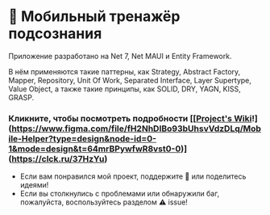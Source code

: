 # 📲 Мобильный тренажёр подсознания

Приложение разработано на Net 7, Net MAUI и Entity Framework.

В нём применяются такие паттерны, как Strategy, Abstract Factory, Mapper, Repository, Unit Of Work, Separated Interface, Layer Supertype, Value Object, а также такие принципы, как SOLID, DRY, YAGN, KISS, GRASP.

### Кликните, чтобы посмотреть подробности [[[Project's Wiki](https://github.com/xtenzQ/WPF-MVVM-EFC-Example/wiki)!](https://www.figma.com/file/fH2NhDIBo93bUhsvVdzDLq/Mobile-Helper?type=design&node-id=0-1&mode=design&t=64mrBPywfwR8vst0-0)](https://clck.ru/37HzYu)

- Если вам понравился мой проект, поддержите 🌟 или поделитесь идеями!
- Если вы столкнулись с проблемами или обнаружили баг, пожалуйста, воспользуйтесь разделом ⚠️ issue!
